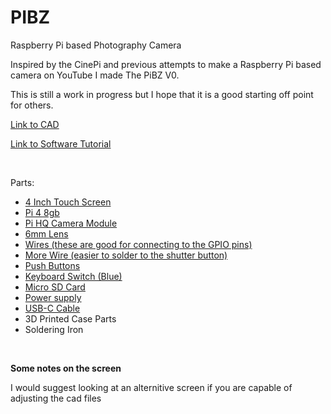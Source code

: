 # PIBZ
Raspberry Pi based Photography Camera

Inspired by the CinePi and previous attempts to make a Raspberry Pi based camera on YouTube I made The PiBZ V0.

This is still a work in progress but I hope that it is a good starting off point for others.

[Link to CAD](https://cad.onshape.com/documents/ed23bfc68671ab197c50448f/w/ee98ef998c39634ffb10d755/e/94cc8d933076f36b9c85cc40?renderMode=0&uiState=654f1424bef7a73c652015b4)

[Link to Software Tutorial](https://github.com/Boaztheostrich/PIBZ/wiki/Software)

<br>

Parts:
- [4 Inch Touch Screen](https://www.amazon.com/gp/product/B07XBVF1C9/ref=ppx_yo_dt_b_search_asin_title?ie=UTF8&psc=1)
- [Pi 4 8gb](https://www.pishop.us/product/raspberry-pi-4-model-b-8gb/?src=raspberrypi)
- [Pi HQ Camera Module](https://www.adafruit.com/product/4561)
- [6mm Lens](https://www.adafruit.com/product/4563)
- [Wires (these are good for connecting to the GPIO pins)](https://www.amazon.com/Elegoo-EL-CP-004-Multicolored-Breadboard-arduino/dp/B01EV70C78/ref=sr_1_3?crid=S0IG4EXRKK1Y&keywords=wires%2Barduino&qid=1699682090&sprefix=wires%2Barduino%2Caps%2C126&sr=8-3&th=1)
- [More Wire (easier to solder to the shutter button)](https://www.amazon.com/gp/product/B0815ZDD5H/ref=ppx_yo_dt_b_search_asin_title?ie=UTF8&th=1)
- [Push Buttons](https://www.amazon.com/OCR-180PcsTactile-Momentary-Switches-Assortment/dp/B01MRP025V/ref=sr_1_3?keywords=180%2Btactile%2Bpush%2Bbuttons&qid=1699682181&sr=8-3&th=1)
- [Keyboard Switch (Blue)](https://a.co/d/dBKNxpj)
- [Micro SD Card](https://a.co/d/f5Ktquo)
- [Power supply](https://a.co/d/2Je7PZN)
- [USB-C Cable](https://pine64.com/product/usb-type-c-to-usb-type-c-silicone-power-charging-cable-1-5-meter-length/)
- 3D Printed Case Parts
- Soldering Iron
<br>

**Some notes on the screen**

I would suggest looking at an alternitive screen if you are capable of adjusting the cad files
